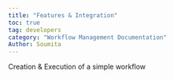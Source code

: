 ```yaml
--- 
title: "Features & Integration"
toc: true
tag: developers
category: "Workflow Management Documentation"
Author: Soumita
---
```



Creation & Execution of a simple workflow 